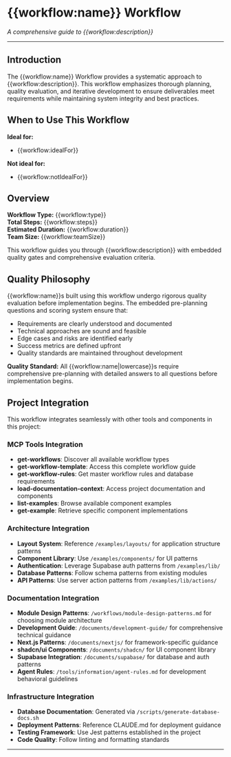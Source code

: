 # {{workflow:name}} Workflow

*A comprehensive guide to {{workflow:description}}*

---

## Introduction

The {{workflow:name}} Workflow provides a systematic approach to {{workflow:description}}. This workflow emphasizes thorough planning, quality evaluation, and iterative development to ensure deliverables meet requirements while maintaining system integrity and best practices.

## When to Use This Workflow

**Ideal for:**
- {{workflow:idealFor}}

**Not ideal for:**
- {{workflow:notIdealFor}}

## Overview

**Workflow Type:** {{workflow:type}}  
**Total Steps:** {{workflow:steps}}  
**Estimated Duration:** {{workflow:duration}}  
**Team Size:** {{workflow:teamSize}}

This workflow guides you through {{workflow:description}} with embedded quality gates and comprehensive evaluation criteria.

## Quality Philosophy

{{workflow:name}}s built using this workflow undergo rigorous quality evaluation before implementation begins. The embedded pre-planning questions and scoring system ensure that:

- Requirements are clearly understood and documented
- Technical approaches are sound and feasible  
- Edge cases and risks are identified early
- Success metrics are defined upfront
- Quality standards are maintained throughout development

**Quality Standard:** All {{workflow:name|lowercase}}s require comprehensive pre-planning with detailed answers to all questions before implementation begins.

## Project Integration

This workflow integrates seamlessly with other tools and components in this project:

### MCP Tools Integration
- **get-workflows**: Discover all available workflow types
- **get-workflow-template**: Access this complete workflow guide
- **get-workflow-rules**: Get master workflow rules and database requirements
- **load-documentation-context**: Access project documentation and components
- **list-examples**: Browse available component examples
- **get-example**: Retrieve specific component implementations

### Architecture Integration
- **Layout System**: Reference `/examples/layouts/` for application structure patterns
- **Component Library**: Use `/examples/components/` for UI patterns
- **Authentication**: Leverage Supabase auth patterns from `/examples/lib/`
- **Database Patterns**: Follow schema patterns from existing modules
- **API Patterns**: Use server action patterns from `/examples/lib/actions/`

### Documentation Integration
- **Module Design Patterns**: `/workflows/module-design-patterns.md` for choosing module architecture
- **Development Guide**: `/documents/development-guide/` for comprehensive technical guidance
- **Next.js Patterns**: `/documents/nextjs/` for framework-specific guidance
- **shadcn/ui Components**: `/documents/shadcn/` for UI component library
- **Supabase Integration**: `/documents/supabase/` for database and auth patterns
- **Agent Rules**: `/tools/information/agent-rules.md` for development behavioral guidelines

### Infrastructure Integration
- **Database Documentation**: Generated via `/scripts/generate-database-docs.sh`
- **Deployment Patterns**: Reference CLAUDE.md for deployment guidance
- **Testing Framework**: Use Jest patterns established in the project
- **Code Quality**: Follow linting and formatting standards

---